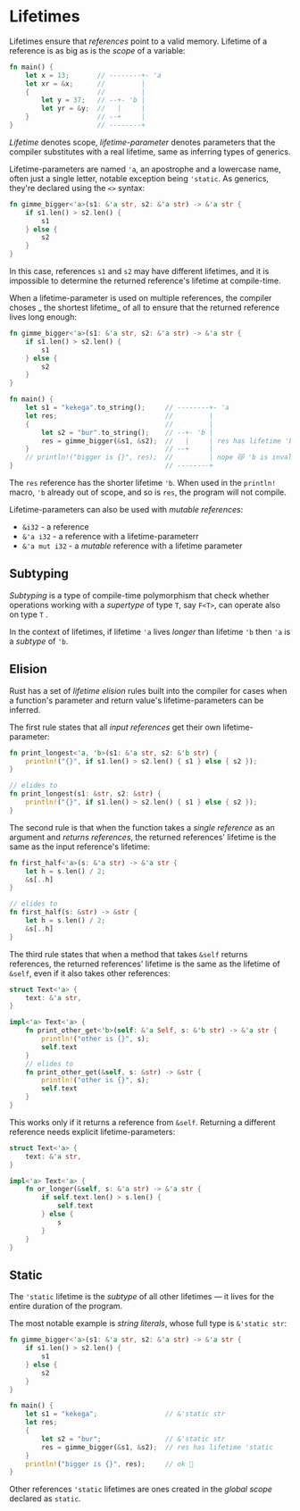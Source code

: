 # Lifetimes

Lifetimes ensure that _references_ point to a valid memory. Lifetime of a
reference is as big as is the _scope_ of a variable:

```rust
fn main() {
    let x = 13;       // --------+- 'a
    let xr = &x;      //         |
    {                 //         |
        let y = 37;   // --+- 'b |
        let yr = &y;  //   |     |
    }                 // --+     |
}                     // --------+
```

_Lifetime_ denotes scope, _lifetime-parameter_ denotes parameters that the
compiler substitutes with a real lifetime, same as inferring types of generics.

Lifetime-parameters are named `'a`, an apostrophe and a lowercase name, often
just a single letter, notable exception being `'static`. As generics, they're
declared using the `<>` syntax:

```rust
fn gimme_bigger<'a>(s1: &'a str, s2: &'a str) -> &'a str {
    if s1.len() > s2.len() {
        s1
    } else {
        s2
    }
}
```

In this case, references `s1` and `s2` may have different lifetimes, and it is
impossible to determine the returned reference's lifetime at compile-time.

When a lifetime-parameter is used on multiple references, the compiler choses _
the shortest lifetime_ of all to ensure that the returned reference lives long
enough:

```rust
fn gimme_bigger<'a>(s1: &'a str, s2: &'a str) -> &'a str {
    if s1.len() > s2.len() {
        s1
    } else {
        s2
    }
}

fn main() {
    let s1 = "kekega".to_string();     // --------+- 'a
    let res;                           //         |
    {                                  //         |
        let s2 = "bur".to_string();    // --+- 'b |
        res = gimme_bigger(&s1, &s2);  //   |     | res has lifetime 'b
    }                                  // --+     | 
    // println!("bigger is {}", res);  //         | nope 😿 'b is invalid
}                                      // --------+ 
```

The `res` reference has the shorter lifetime `'b`. When used in the `println!`
macro, `'b` already out of scope, and so is `res`, the program will not compile.

Lifetime-parameters can also be used with _mutable references_:

- `&i32` - a reference
- `&'a i32` - a reference with a lifetime-parameterr
- `&'a mut i32` - a _mutable_ reference with a lifetime parameter

## Subtyping

_Subtyping_ is a type of compile-time polymorphism that check whether operations
working with a _supertype_ of type `T`, say `F<T>`, can operate also on type `T`
.

In the context of lifetimes, if lifetime `'a` lives _longer_ than lifetime `'b`
then `'a` is a _subtype_ of `'b`.

## Elision

Rust has a set of _lifetime elision_ rules built into the compiler for cases
when a function's parameter and return value's lifetime-parameters can be
inferred.

The first rule states that all _input references_ get their own
lifetime-parameter:

```rust
fn print_longest<'a, 'b>(s1: &'a str, s2: &'b str) {
    println!("{}", if s1.len() > s2.len() { s1 } else { s2 });
}

// elides to
fn print_longest(s1: &str, s2: &str) {
    println!("{}", if s1.len() > s2.len() { s1 } else { s2 });
}
```

The second rule is that when the function takes a _single reference_ as an
argument and _returns references_, the returned references' lifetime is the same
as the input reference's lifetime:

```rust
fn first_half<'a>(s: &'a str) -> &'a str {
    let h = s.len() / 2;
    &s[..h]
}

// elides to
fn first_half(s: &str) -> &str {
    let h = s.len() / 2;
    &s[..h]
}
```

The third rule states that when a method that takes `&self` returns references,
the returned references' lifetime is the same as the lifetime of `&self`, even
if it also takes other references:

```rust
struct Text<'a> {
    text: &'a str,
}

impl<'a> Text<'a> {
    fn print_other_get<'b>(self: &'a Self, s: &'b str) -> &'a str {
        println!("other is {}", s);
        self.text
    }
    // elides to
    fn print_other_get(&self, s: &str) -> &str {
        println!("other is {}", s);
        self.text
    }
}
```

This works only if it returns a reference from `&self`. Returning a different
reference needs explicit lifetime-parameters:

```rust
struct Text<'a> {
    text: &'a str,
}

impl<'a> Text<'a> {
    fn or_longer(&self, s: &'a str) -> &'a str {
        if self.text.len() > s.len() {
            self.text
        } else {
            s
        }
    }
}
```

## Static

The `'static` lifetime is the _subtype_ of all other lifetimes — it lives for
the entire duration of the program.

The most notable example is _string literals_, whose full type
is `&'static str`:

```rust
fn gimme_bigger<'a>(s1: &'a str, s2: &'a str) -> &'a str {
    if s1.len() > s2.len() {
        s1
    } else {
        s2
    }
}

fn main() {
    let s1 = "kekega";                 // &'static str
    let res;
    {
        let s2 = "bur";                // &'static str
        res = gimme_bigger(&s1, &s2);  // res has lifetime 'static
    }
    println!("bigger is {}", res);     // ok 🎉
}
```

Other references `'static` lifetimes are ones created in the _global scope_
declared as `static`.
